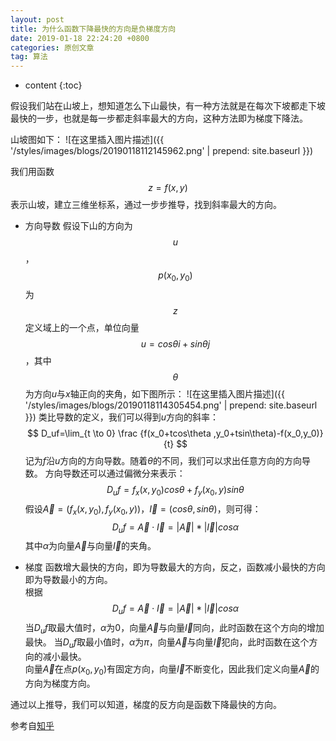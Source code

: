 ```yaml
---
layout: post
title: 为什么函数下降最快的方向是负梯度方向
date: 2019-01-18 22:24:20 +0800
categories: 原创文章
tag: 算法
---
```


* content
{:toc}

假设我们站在山坡上，想知道怎么下山最快，有一种方法就是在每次下坡都走下坡最快的一步，也就是每一步都走斜率最大的方向，这种方法即为梯度下降法。

山坡图如下：
![在这里插入图片描述]({{ '/styles/images/blogs/20190118112145962.png' | prepend: site.baseurl }})

我们用函数$$ z=f(x,y) $$表示山坡，建立三维坐标系，通过一步步推导，找到斜率最大的方向。

 - 方向导数
假设下山的方向为 $$ u $$ ， $$ p(x_0, y_0) $$ 为$$z$$定义域上的一个点，单位向量$$u=cos\theta i+sin\theta j$$，其中$$\theta$$为方向$u$与$x$轴正向的夹角，如下图所示：
![在这里插入图片描述]({{ '/styles/images/blogs/20190118114305454.png' | prepend: site.baseurl }})
类比导数的定义，我们可以得到$u$方向的斜率：
$$ D_uf=\lim_{t \to 0} \frac {f(x_0+tcos\theta ,y_0+tsin\theta)-f(x_0,y_0)}{t} $$
记为$f$沿$u$方向的方向导数。随着$\theta$的不同，我们可以求出任意方向的方向导数。
方向导数还可以通过偏微分来表示：$$ D_uf=f_x(x,y_0)cos\theta+f_y(x_0,y)sin\theta $$假设$\vec A=(f_x(x,y_0),f_y(x_0,y))$，$\vec I=(cos\theta,sin\theta)$，则可得：
$$ D_uf=\vec A\cdot \vec I=\left| \vec A\right|* \left| \vec I\right|cos\alpha $$其中$\alpha$为向量$\vec A$与向量$\vec I$的夹角。

 - 梯度
函数增大最快的方向，即为导数最大的方向，反之，函数减小最快的方向即为导数最小的方向。
\
根据
$$ D_uf=\vec A\cdot \vec I=\left| \vec A\right|* \left| \vec I\right|cos\alpha $$当$D_uf$取最大值时，$\alpha$为0，向量$\vec A$与向量$\vec I$同向，此时函数在这个方向的增加最快。
当$D_uf$取最小值时，$\alpha$为$\pi$，向量$\vec A$与向量$\vec I$犯向，此时函数在这个方向的减小最快。
\
向量$\vec A$在点$p(x_0, y_0)$有固定方向，向量$\vec I$不断变化，因此我们定义向量$\vec A$的方向为梯度方向。

通过以上推导，我们可以知道，梯度的反方向是函数下降最快的方向。


参考自[知乎](https://zhuanlan.zhihu.com/p/24913912)
